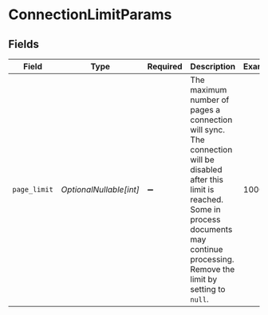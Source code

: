 # ConnectionLimitParams


## Fields

| Field                                                                                                                                                                                                      | Type                                                                                                                                                                                                       | Required                                                                                                                                                                                                   | Description                                                                                                                                                                                                | Example                                                                                                                                                                                                    |
| ---------------------------------------------------------------------------------------------------------------------------------------------------------------------------------------------------------- | ---------------------------------------------------------------------------------------------------------------------------------------------------------------------------------------------------------- | ---------------------------------------------------------------------------------------------------------------------------------------------------------------------------------------------------------- | ---------------------------------------------------------------------------------------------------------------------------------------------------------------------------------------------------------- | ---------------------------------------------------------------------------------------------------------------------------------------------------------------------------------------------------------- |
| `page_limit`                                                                                                                                                                                               | *OptionalNullable[int]*                                                                                                                                                                                    | :heavy_minus_sign:                                                                                                                                                                                         | The maximum number of pages a connection will sync. The connection will be disabled after this limit is reached. Some in process documents may continue processing. Remove the limit by setting to `null`. | 1000                                                                                                                                                                                                       |